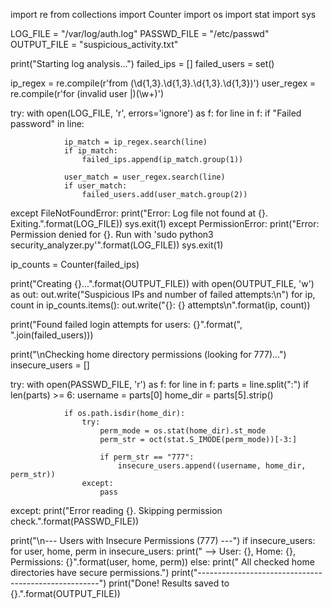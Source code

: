 import re
from collections import Counter
import os
import stat
import sys

LOG_FILE = "/var/log/auth.log" 
PASSWD_FILE = "/etc/passwd"
OUTPUT_FILE = "suspicious_activity.txt"

print("Starting log analysis...")
failed_ips = []
failed_users = set()

ip_regex = re.compile(r'from (\d{1,3}\.\d{1,3}\.\d{1,3}\.\d{1,3})')
user_regex = re.compile(r'for (invalid user |)(\w+)')

try:
    with open(LOG_FILE, 'r', errors='ignore') as f:
        for line in f:
            if "Failed password" in line:
                
                ip_match = ip_regex.search(line)
                if ip_match:
                    failed_ips.append(ip_match.group(1))
                
                user_match = user_regex.search(line)
                if user_match:
                    failed_users.add(user_match.group(2))

except FileNotFoundError:
    print("Error: Log file not found at {}. Exiting.".format(LOG_FILE))
    sys.exit(1)
except PermissionError:
    print("Error: Permission denied for {}. Run with 'sudo python3 security_analyzer.py'".format(LOG_FILE))
    sys.exit(1)

ip_counts = Counter(failed_ips)

print("Creating {}...".format(OUTPUT_FILE))
with open(OUTPUT_FILE, 'w') as out:
    out.write("Suspicious IPs and number of failed attempts:\n")
    for ip, count in ip_counts.items():
        out.write("{}: {} attempts\n".format(ip, count))

print("Found failed login attempts for users: {}".format(", ".join(failed_users)))

print("\nChecking home directory permissions (looking for 777)...")
insecure_users = []

try:
    with open(PASSWD_FILE, 'r') as f:
        for line in f:
            parts = line.split(":")
            if len(parts) >= 6:
                username = parts[0]
                home_dir = parts[5].strip()
                
                if os.path.isdir(home_dir):
                    try:
                        perm_mode = os.stat(home_dir).st_mode
                        perm_str = oct(stat.S_IMODE(perm_mode))[-3:]
                        
                        if perm_str == "777":
                            insecure_users.append((username, home_dir, perm_str))
                    except:
                        pass

except:
    print("Error reading {}. Skipping permission check.".format(PASSWD_FILE))

print("\n--- Users with Insecure Permissions (777) ---")
if insecure_users:
    for user, home, perm in insecure_users:
        print("  --> User: {}, Home: {}, Permissions: {}".format(user, home, perm))
else:
    print("  All checked home directories have secure permissions.")
print("-----------------------------------------------------")
print("Done! Results saved to {}.".format(OUTPUT_FILE))
